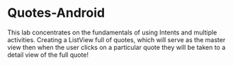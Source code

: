 # Quotes-Android
This lab concentrates on the fundamentals of using Intents and multiple activities. Creating a ListView full of quotes, which will serve as the master view then when the user clicks on a particular quote they will be taken to a detail view of the full quote!
